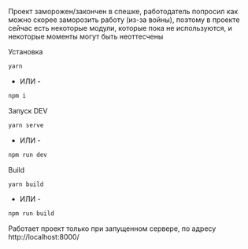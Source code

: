 Проект заморожен/закончен в спешке, работодатель попросил как можно скорее заморозить работу (из-за войны), поэтому в проекте сейчас есть некоторые модули, которые пока не используются, и некоторые моменты могут быть неоттесчены

Установка

```bash
yarn
```
- ИЛИ -
```bash
npm i
```

Запуск DEV
```bash
yarn serve
```
- ИЛИ -
```bash
npm run dev
```

Build
```bash
yarn build
```
- ИЛИ -
```bash
npm run build
```

Работает проект только при запущенном сервере, по адресу http://localhost:8000/

